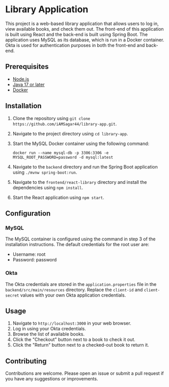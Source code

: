 # Library Application

This project is a web-based library application that allows users to log in, view available books, and check them out. The front-end of this application is built using React and the back-end is built using Spring Boot. The application uses MySQL as its database, which is run in a Docker container. Okta is used for authentication purposes in both the front-end and back-end.

## Prerequisites

- [Node.js](https://nodejs.org/)
- [Java 17 or later](https://www.java.com/en/download/)
- [Docker](https://www.docker.com/products/docker-desktop)

## Installation

1. Clone the repository using `git clone https://github.com/iAMSagar44/library-app.git`.
2. Navigate to the project directory using `cd library-app`.
3. Start the MySQL Docker container using the following command:

    ```
    docker run --name mysql-db -p 3306:3306 -e MYSQL_ROOT_PASSWORD=password -d mysql:latest
    ```

4. Navigate to the `backend` directory and run the Spring Boot application using `./mvnw spring-boot:run`.
5. Navigate to the `frontend/react-library` directory and install the dependencies using `npm install`.
6. Start the React application using `npm start`.

## Configuration

### MySQL

The MySQL container is configured using the command in step 3 of the installation instructions. The default credentials for the root user are:

- Username: root
- Password: password

### Okta

The Okta credentials are stored in the `application.properties` file in the `backend/src/main/resources` directory. Replace the `client-id` and `client-secret` values with your own Okta application credentials.

## Usage

1. Navigate to `http://localhost:3000` in your web browser.
2. Log in using your Okta credentials.
3. Browse the list of available books.
4. Click the "Checkout" button next to a book to check it out.
5. Click the "Return" button next to a checked-out book to return it.

## Contributing

Contributions are welcome. Please open an issue or submit a pull request if you have any suggestions or improvements.
